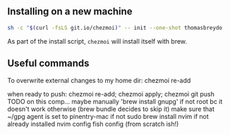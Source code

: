 ## Installing on a new machine

```bash
sh -c "$(curl -fsLS git.io/chezmoi)" -- init --one-shot thomasbreydo
```

As part of the install script, `chezmoi` will install itself with brew.

## Useful commands

To overwrite external changes to my home dir:
	chezmoi re-add

when ready to push:
	chezmoi re-add; chezmoi apply; chezmoi git push
TODO
	on this comp...
	maybe manually 'brew install gnupg' if not root bc it doesn't work otherwise (brew bundle decides to skip it)
	make sure that ~/gpg agent is set to pinentry-mac if not sudo
	brew install nvim if not already installed
	nvim config
	fish config (from scratch ish!)

